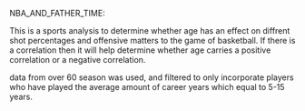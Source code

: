 NBA_AND_FATHER_TIME:

This is a sports analysis to determine whether age has an effect on diffrent shot percentages and offensive matters to the game of basketball. If there is a correlation then it will help determine whether age carries a positive correlation or a negative correlation.

data from over 60 season was used, and filtered to only incorporate players who have played the average amount of career years which equal to 5-15 years.